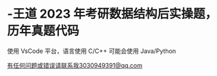 # -王道 2023 年考研数据结构后实操题，历年真题代码

使用 VsCode 平台，语言使用 C/C++ 可能会使用 Java/Python

有任何问题或错误请联系我3030949391@qq.com
